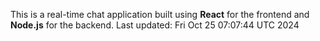 This is a real-time chat application built using **React** for the frontend and **Node.js** for the backend.
Last updated: Fri Oct 25 07:07:44 UTC 2024
